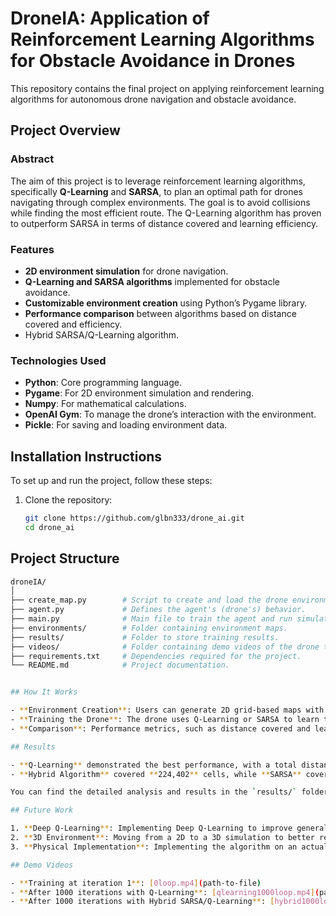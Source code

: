 # DroneIA: Application of Reinforcement Learning Algorithms for Obstacle Avoidance in Drones

This repository contains the final project on applying reinforcement learning algorithms for autonomous drone navigation and obstacle avoidance.

## Project Overview

### Abstract
The aim of this project is to leverage reinforcement learning algorithms, specifically **Q-Learning** and **SARSA**, to plan an optimal path for drones navigating through complex environments. The goal is to avoid collisions while finding the most efficient route. The Q-Learning algorithm has proven to outperform SARSA in terms of distance covered and learning efficiency.

### Features
- **2D environment simulation** for drone navigation.
- **Q-Learning and SARSA algorithms** implemented for obstacle avoidance.
- **Customizable environment creation** using Python’s Pygame library.
- **Performance comparison** between algorithms based on distance covered and efficiency.
- Hybrid SARSA/Q-Learning algorithm.

### Technologies Used
- **Python**: Core programming language.
- **Pygame**: For 2D environment simulation and rendering.
- **Numpy**: For mathematical calculations.
- **OpenAI Gym**: To manage the drone’s interaction with the environment.
- **Pickle**: For saving and loading environment data.
  
## Installation Instructions

To set up and run the project, follow these steps:

1. Clone the repository:
   ```bash
   git clone https://github.com/glbn333/drone_ai.git
   cd drone_ai

## Project Structure

```bash
droneIA/
│
├── create_map.py        # Script to create and load the drone environment.
├── agent.py             # Defines the agent's (drone's) behavior.
├── main.py              # Main file to train the agent and run simulations.
├── environments/        # Folder containing environment maps.
├── results/             # Folder to store training results.
├── videos/              # Folder containing demo videos of the drone training.
├── requirements.txt     # Dependencies required for the project.
└── README.md            # Project documentation.


## How It Works

- **Environment Creation**: Users can generate 2D grid-based maps with obstacles. The agent (drone) navigates these maps.
- **Training the Drone**: The drone uses Q-Learning or SARSA to learn the optimal path over several iterations by maximizing cumulative rewards based on its actions.
- **Comparison**: Performance metrics, such as distance covered and learning efficiency, are compared between the algorithms (Q-Learning, SARSA, and Hybrid SARSA/Q-Learning).

## Results

- **Q-Learning** demonstrated the best performance, with a total distance covered of **137,979** cells in 1000 iterations.
- **Hybrid Algorithm** covered **224,402** cells, while **SARSA** covered **2,671,286** cells, indicating significantly slower convergence.

You can find the detailed analysis and results in the `results/` folder.

## Future Work

1. **Deep Q-Learning**: Implementing Deep Q-Learning to improve generalization in more complex environments and allow the agent to operate effectively in environments of larger dimensions.
2. **3D Environment**: Moving from a 2D to a 3D simulation to better represent real-world drone navigation challenges.
3. **Physical Implementation**: Implementing the algorithm on an actual drone for real-time obstacle avoidance, with dynamic obstacles and environment factors such as changing weather conditions.

## Demo Videos

- **Training at iteration 1**: [0loop.mp4](path-to-file)
- **After 1000 iterations with Q-Learning**: [qlearning1000loop.mp4](path-to-file)
- **After 1000 iterations with Hybrid SARSA/Q-Learning**: [hybrid1000loop.mp4](path-to-file)

